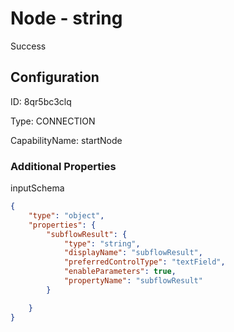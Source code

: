 # Node - string 
Success
## Configuration
ID:  8qr5bc3clq

Type: CONNECTION 

CapabilityName: startNode






### Additional Properties
inputSchema
```json 
{
	"type": "object",
	"properties": {
		"subflowResult": {
			"type": "string",
			"displayName": "subflowResult",
			"preferredControlType": "textField",
			"enableParameters": true,
			"propertyName": "subflowResult"
		}

	}
}
```




